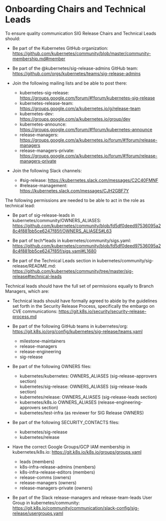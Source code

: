 # Onboarding Chairs and Technical Leads

To ensure quality communication SIG Release Chairs and Technical Leads should:

- Be part of the Kubernetes GitHub organization:
  https://github.com/kubernetes/community/blob/master/community-membership.md#member

- Be part of the @kubernetes/sig-release-admins GitHub team:
  https://github.com/orgs/kubernetes/teams/sig-release-admins

- Join the following mailing lists and be able to post there:

  - kubernetes-sig-release:
    https://groups.google.com/forum/#!forum/kubernetes-sig-release
  - kubernetes-release-team:
    https://groups.google.com/a/kubernetes.io/g/release-team
  - kubernetes-dev:
    https://groups.google.com/a/kubernetes.io/group/dev
  - kubernetes-announce:
    https://groups.google.com/forum/#!forum/kubernetes-announce
  - release-managers:
    https://groups.google.com/a/kubernetes.io/forum/#!forum/release-managers
  - release-managers-private:
    https://groups.google.com/a/kubernetes.io/forum/#!forum/release-managers-private

- Join the following Slack channels:
  - #sig-release:
    https://kubernetes.slack.com/messages/C2C40FMNF
  - #release-management:
    https://kubernetes.slack.com/messages/CJH2GBF7Y

The following permissions are needed to be able to act in the role as technical
lead:

- Be part of sig-release-leads in kubernetes/community/OWNERS_ALIASES:
  https://github.com/kubernetes/community/blob/fd5df0deed97536095a28c4f881bb5ce6247f85f/OWNERS_ALIASES#L63

- Be part of tech\*leads in kubernetes/community/sigs.yaml:
  https://github.com/kubernetes/community/blob/fd5df0deed97536095a28c4f881bb5ce6247f85f/sigs.yaml#L1680

- Be part of the Technical Leads section in kubernetes/community/sig-release/README.md:
  https://github.com/kubernetes/community/tree/master/sig-release#technical-leads

Technical leads should have the full set of permissions equally to Branch
Managers, which are:

- Technical leads should have formally agreed to abide by the guidelines set
  forth in the Security Release Process, specifically the embargo on CVE
  communications: https://git.k8s.io/security/security-release-process.md

- Be part of the following GitHub teams in kubernetes/org:
  https://git.k8s.io/org/config/kubernetes/sig-release/teams.yaml

  - milestone-maintainers
  - release-managers
  - release-engineering
  - sig-release

- Be part of the following OWNERS files:

  - kubernetes/kubernetes: OWNERS_ALIASES (sig-release-approvers section)
  - kubernetes/sig-release: OWNERS_ALIASES (sig-release-leads section)
  - kubernetes/release: OWNERS_ALIASES (sig-release-leads section)
  - kubernetes/k8s.io OWNERS_ALIASES (release-engineering-approvers section)
  - kubernetes/test-infra (as reviewer for SIG Release OWNERS)

- Be part of the following SECURITY_CONTACTS files:

  - kubernetes/sig-release
  - kubernetes/release

- Have the correct Google Groups/GCP IAM membership in kubernetes/k8s.io:
  https://git.k8s.io/k8s.io/groups/groups.yaml

  - leads (members)
  - k8s-infra-release-admins (members)
  - k8s-infra-release-editors (members)
  - release-comms (owners)
  - release-managers (owners)
  - release-managers-private (owners)

- Be part of the Slack release-managers and release-team-leads User Group in
  kubernetes/community:
  https://git.k8s.io/community/communication/slack-config/sig-release/usergroups.yaml
